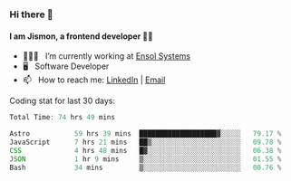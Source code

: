 ### Hi there 👋

#### I am Jismon, a frontend developer 👦🏻

- 🧑🏻‍💻   &nbsp; I’m currently working at <a href='https://www.ensolsystems.com/' target="_blank">Ensol Systems</a>
- 🖥   &nbsp; Software Developer
- 📫   &nbsp; How to reach me: <a href='https://www.linkedin.com/in/jismonthomas/'>LinkedIn</a> | <a href='mailto:hellojismonthomas@gmail.com'>Email</a>

Coding stat for last 30 days:
<!--START_SECTION:waka-->

```javascript
Total Time: 74 hrs 49 mins

Astro           59 hrs 39 mins  ███████████████████▓░░░░░   79.17 %
JavaScript      7 hrs 21 mins   ██▒░░░░░░░░░░░░░░░░░░░░░░   09.78 %
CSS             4 hrs 48 mins   █▓░░░░░░░░░░░░░░░░░░░░░░░   06.38 %
JSON            1 hr 9 mins     ▒░░░░░░░░░░░░░░░░░░░░░░░░   01.55 %
Bash            34 mins         ▒░░░░░░░░░░░░░░░░░░░░░░░░   00.76 %
```

<!--END_SECTION:waka-->

<!--
**jismonthomas/jismonthomas** is a ✨ _special_ ✨ repository because its `README.md` (this file) appears on your GitHub profile.

Here are some ideas to get you started:

- 🔭 I’m currently working on ...
- 🌱 I’m currently learning ...
- 👯 I’m looking to collaborate on ...
- 🤔 I’m looking for help with ...
- 💬 Ask me about ...
- 📫 How to reach me: ...
- 😄 Pronouns: ...
- ⚡ Fun fact: ...
-->
